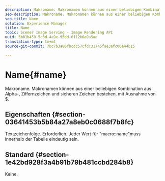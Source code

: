 ```yaml
---
description: Makroname. Makronamen können aus einer beliebigen Kombination aus Alpha-, Ziffernzeichen und sicheren Zeichen bestehen, mit Ausnahme von $.
seo-description: Makroname. Makronamen können aus einer beliebigen Kombination aus Alpha-, Ziffernzeichen und sicheren Zeichen bestehen, mit Ausnahme von $.
seo-title: Name
solution: Experience Manager
title: Name
topic: Scene7 Image Serving - Image Rendering API
uuid: 5b81b450-5c3d-4a9e-95dd-6f12b6a9a5ae
translation-type: tm+mt
source-git-commit: 7bc7b3a86fbcdc57cfdc31745fae3afc06e44b15

---
```



# Name{#name}

Makroname. Makronamen können aus einer beliebigen Kombination aus Alpha-, Ziffernzeichen und sicheren Zeichen bestehen, mit Ausnahme von $.

## Eigenschaften {#section-03641453b5b84a27a8eb0c0688f7b8fc}

Textzeichenfolge. Erforderlich. Jeder Wert für &quot;macro::name&quot;muss innerhalb der Tabelle eindeutig sein.

## Standard {#section-1e42bd928f3a4b91b79b481ccbd284b8}

Keine.
